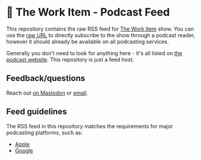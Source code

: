 # 🎤 The Work Item - Podcast Feed

This repository contains the raw RSS feed for [The Work Item](https://theworkitem.com) show. You can use the [raw URL](https://raw.githubusercontent.com/theworkitem/feeds/master/xml/theworkitem-itunes.xml) to directly subscribe to the show through a podcast reader, however it should already be available on all podcasting services.

Generally you don't need to look for anything here - it's all listed on [the podcast website](https://theworkitem.com). This repository is just a feed host.

## Feedback/questions

Reach out [on Mastodon](https://hawaiidiff.com/@den) or [email](mailto:podcast@den.dev).

## Feed guidelines

The RSS feed in this repository matches the requirements for major podcasting platforms, such as:

- [Apple](https://help.apple.com/itc/podcasts_connect/#/itcbaf351599)
- [Google](https://developers.google.com/search/reference/podcast/rss-feed)
